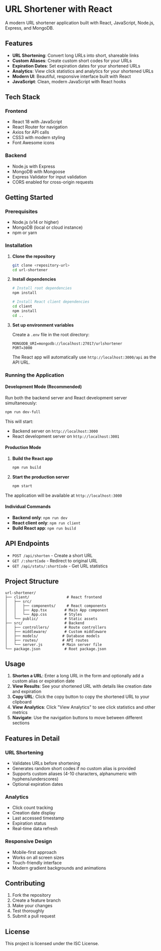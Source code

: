 # URL Shortener with React

A modern URL shortener application built with React, JavaScript, Node.js, Express, and MongoDB.

## Features

- **URL Shortening**: Convert long URLs into short, shareable links
- **Custom Aliases**: Create custom short codes for your URLs
- **Expiration Dates**: Set expiration dates for your shortened URLs
- **Analytics**: View click statistics and analytics for your shortened URLs
- **Modern UI**: Beautiful, responsive interface built with React
- **JavaScript**: Clean, modern JavaScript with React hooks

## Tech Stack

### Frontend

- React 18 with JavaScript
- React Router for navigation
- Axios for API calls
- CSS3 with modern styling
- Font Awesome icons

### Backend

- Node.js with Express
- MongoDB with Mongoose
- Express Validator for input validation
- CORS enabled for cross-origin requests

## Getting Started

### Prerequisites

- Node.js (v14 or higher)
- MongoDB (local or cloud instance)
- npm or yarn

### Installation

1. **Clone the repository**

   ```bash
   git clone <repository-url>
   cd url-shortener
   ```

2. **Install dependencies**

   ```bash
   # Install root dependencies
   npm install

   # Install React client dependencies
   cd client
   npm install
   cd ..
   ```

3. **Set up environment variables**

   Create a `.env` file in the root directory:

   ```env
   MONGODB_URI=mongodb://localhost:27017/urlshortener
   PORT=3000
   ```

   The React app will automatically use `http://localhost:3000/api` as the API URL.

### Running the Application

#### Development Mode (Recommended)

Run both the backend server and React development server simultaneously:

```bash
npm run dev-full
```

This will start:

- Backend server on `http://localhost:3000`
- React development server on `http://localhost:3001`

#### Production Mode

1. **Build the React app**

   ```bash
   npm run build
   ```

2. **Start the production server**
   ```bash
   npm start
   ```

The application will be available at `http://localhost:3000`

#### Individual Commands

- **Backend only**: `npm run dev`
- **React client only**: `npm run client`
- **Build React app**: `npm run build`

## API Endpoints

- `POST /api/shorten` - Create a short URL
- `GET /:shortCode` - Redirect to original URL
- `GET /api/stats/:shortCode` - Get URL statistics

## Project Structure

```
url-shortener/
├── client/                 # React frontend
│   ├── src/
│   │   ├── components/     # React components
│   │   ├── App.tsx        # Main App component
│   │   └── App.css        # Styles
│   └── public/            # Static assets
├── src/                   # Backend
│   ├── controllers/       # Route controllers
│   ├── middleware/        # Custom middleware
│   ├── models/           # Database models
│   ├── routes/           # API routes
│   └── server.js         # Main server file
└── package.json           # Root package.json
```

## Usage

1. **Shorten a URL**: Enter a long URL in the form and optionally add a custom alias or expiration date
2. **View Results**: See your shortened URL with details like creation date and expiration
3. **Copy URL**: Click the copy button to copy the shortened URL to your clipboard
4. **View Analytics**: Click "View Analytics" to see click statistics and other metrics
5. **Navigate**: Use the navigation buttons to move between different sections

## Features in Detail

### URL Shortening

- Validates URLs before shortening
- Generates random short codes if no custom alias is provided
- Supports custom aliases (4-10 characters, alphanumeric with hyphens/underscores)
- Optional expiration dates

### Analytics

- Click count tracking
- Creation date display
- Last accessed timestamp
- Expiration status
- Real-time data refresh

### Responsive Design

- Mobile-first approach
- Works on all screen sizes
- Touch-friendly interface
- Modern gradient backgrounds and animations

## Contributing

1. Fork the repository
2. Create a feature branch
3. Make your changes
4. Test thoroughly
5. Submit a pull request

## License

This project is licensed under the ISC License.
